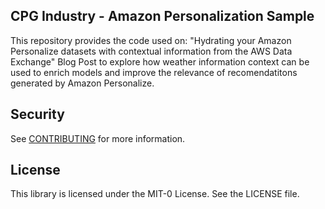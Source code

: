 ## CPG Industry - Amazon Personalization Sample

This repository provides the code used on: "Hydrating your Amazon Personalize datasets with contextual information from the AWS Data Exchange"  Blog Post to explore how weather information context can be used to enrich models and improve the relevance of recomendatitons generated by Amazon Personalize.

## Security

See [CONTRIBUTING](CONTRIBUTING.md#security-issue-notifications) for more information.

## License

This library is licensed under the MIT-0 License. See the LICENSE file.


